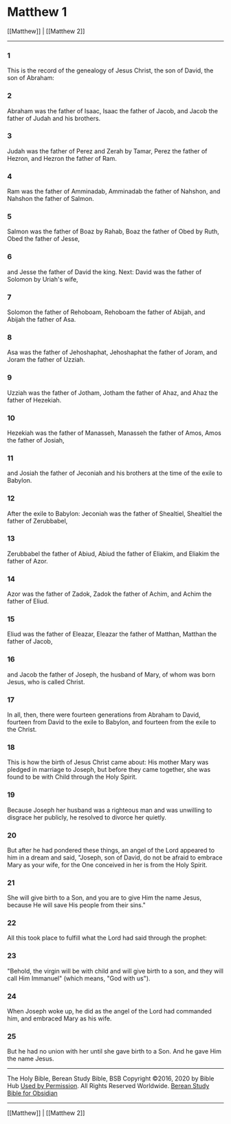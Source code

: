 # Matthew 1

[[Matthew]] | [[Matthew 2]]

---

### 1
This is the record of the genealogy of Jesus Christ, the son of David, the son of Abraham:

### 2
Abraham was the father of Isaac, Isaac the father of Jacob, and Jacob the father of Judah and his brothers.

### 3
Judah was the father of Perez and Zerah by Tamar, Perez the father of Hezron, and Hezron the father of Ram.

### 4
Ram was the father of Amminadab, Amminadab the father of Nahshon, and Nahshon the father of Salmon.

### 5
Salmon was the father of Boaz by Rahab, Boaz the father of Obed by Ruth, Obed the father of Jesse,

### 6
and Jesse the father of David the king. Next: David was the father of Solomon by Uriah's wife,

### 7
Solomon the father of Rehoboam, Rehoboam the father of Abijah, and Abijah the father of Asa.

### 8
Asa was the father of Jehoshaphat, Jehoshaphat the father of Joram, and Joram the father of Uzziah.

### 9
Uzziah was the father of Jotham, Jotham the father of Ahaz, and Ahaz the father of Hezekiah.

### 10
Hezekiah was the father of Manasseh, Manasseh the father of Amos, Amos the father of Josiah,

### 11
and Josiah the father of Jeconiah and his brothers at the time of the exile to Babylon.

### 12
After the exile to Babylon: Jeconiah was the father of Shealtiel, Shealtiel the father of Zerubbabel,

### 13
Zerubbabel the father of Abiud, Abiud the father of Eliakim, and Eliakim the father of Azor.

### 14
Azor was the father of Zadok, Zadok the father of Achim, and Achim the father of Eliud.

### 15
Eliud was the father of Eleazar, Eleazar the father of Matthan, Matthan the father of Jacob,

### 16
and Jacob the father of Joseph, the husband of Mary, of whom was born Jesus, who is called Christ.

### 17
In all, then, there were fourteen generations from Abraham to David, fourteen from David to the exile to Babylon, and fourteen from the exile to the Christ.

### 18
This is how the birth of Jesus Christ came about: His mother Mary was pledged in marriage to Joseph, but before they came together, she was found to be with Child through the Holy Spirit.

### 19
Because Joseph her husband was a righteous man and was unwilling to disgrace her publicly, he resolved to divorce her quietly.

### 20
But after he had pondered these things, an angel of the Lord appeared to him in a dream and said, "Joseph, son of David, do not be afraid to embrace Mary as your wife, for the One conceived in her is from the Holy Spirit.

### 21
She will give birth to a Son, and you are to give Him the name Jesus, because He will save His people from their sins."

### 22
All this took place to fulfill what the Lord had said through the prophet:

### 23
"Behold, the virgin will be with child and will give birth to a son, and they will call Him Immanuel" (which means, "God with us").

### 24
When Joseph woke up, he did as the angel of the Lord had commanded him, and embraced Mary as his wife.

### 25
But he had no union with her until she gave birth to a Son. And he gave Him the name Jesus.

---

The Holy Bible, Berean Study Bible, BSB
Copyright ©2016, 2020 by Bible Hub
[Used by Permission](https://berean.bible/terms.htm). All Rights Reserved Worldwide.
[Berean Study Bible for Obsidian](https://github.com/gapmiss/berean-study-bible-for-obsidian)

---

[[Matthew]] | [[Matthew 2]]

